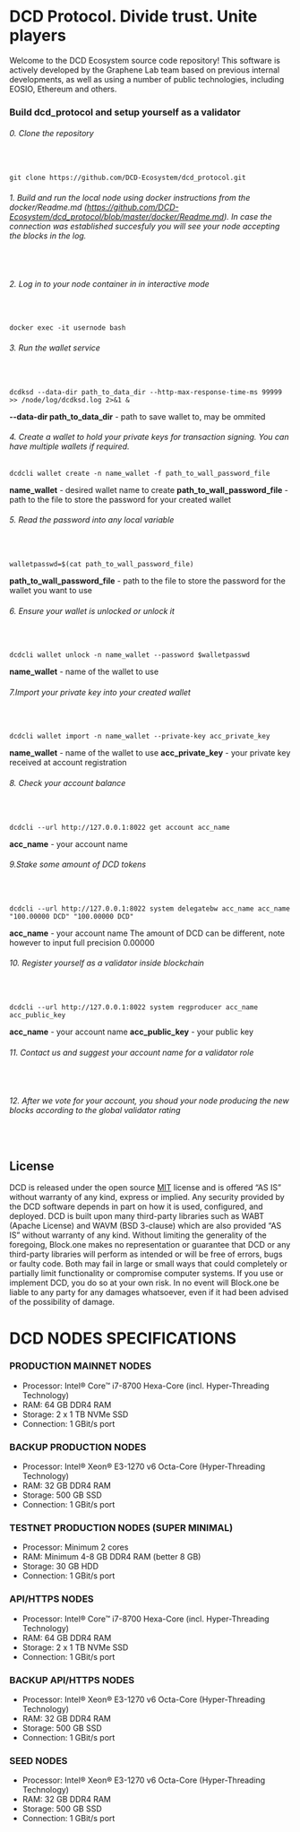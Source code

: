
# DCD Protocol. Divide trust. Unite players
Welcome to the DCD Ecosystem source code repository! This software is actively developed by the Graphene Lab team based on previous internal developments, as well as using a number of public technologies, including EOSIO, Ethereum and others.

### Build dcd_protocol and setup yourself as a validator 

###### 0. Clone the repository 
&nbsp;
```
git clone https://github.com/DCD-Ecosystem/dcd_protocol.git
```

######  1. Build and run the local node using docker instructions  from the docker/Readme.md (https://github.com/DCD-Ecosystem/dcd_protocol/blob/master/docker/Readme.md). In case the connection was established succesfuly you will see your node accepting the blocks in the log.
&nbsp;

###### 2. Log in to your node container in in interactive mode
&nbsp;

```
docker exec -it usernode bash
```
###### 3. Run the wallet service
&nbsp;
```
dcdksd --data-dir path_to_data_dir --http-max-response-time-ms 99999 >> /node/log/dcdksd.log 2>&1 &
```
**--data-dir path_to_data_dir** - path to save wallet to, may be ommited

###### 4. Create a wallet to hold your private keys for transaction signing. You can have multiple wallets if required. 
```
dcdcli wallet create -n name_wallet -f path_to_wall_password_file
```
**name_wallet**  - desired wallet name to create
**path_to_wall_password_file** - path to the file to store the password for your created wallet

###### 5. Read the password into any local variable
&nbsp;
```
walletpasswd=$(cat path_to_wall_password_file)
```
**path_to_wall_password_file** - path to the file to store the password for the wallet you want to use

###### 6. Ensure your wallet is unlocked or unlock it 
&nbsp;
```
dcdcli wallet unlock -n name_wallet --password $walletpasswd
```
**name_wallet** - name of the wallet to use

###### 7.Import your private key into your created wallet
&nbsp;
```
dcdcli wallet import -n name_wallet --private-key acc_private_key
```
**name_wallet** - name of the wallet to use
**acc_private_key** - your private key received at account registration

###### 8. Check your account balance
&nbsp;
```
dcdcli --url http://127.0.0.1:8022 get account acc_name
```
**acc_name** - your account name

###### 9.Stake some amount of DCD tokens
&nbsp;
```
dcdcli --url http://127.0.0.1:8022 system delegatebw acc_name acc_name "100.00000 DCD" "100.00000 DCD"
```
**acc_name** - your account name
The amount of DCD can be different, note however to input full precision 0.00000

###### 10. Register yourself as a validator inside blockchain
&nbsp;
```
dcdcli --url http://127.0.0.1:8022 system regproducer acc_name acc_public_key
```
**acc_name** - your account name
**acc_public_key** - your public key

###### 11. Contact us and suggest your account name for a validator role
&nbsp;

###### 12. After we vote for your account, you shoud your node producing the new blocks according to the global validator rating
&nbsp;


## License

DCD is released under the open source [MIT](./LICENSE) license and is offered “AS IS” without warranty of any kind, express or implied. Any security provided by the DCD software depends in part on how it is used, configured, and deployed. DCD is built upon many third-party libraries such as WABT (Apache License) and WAVM (BSD 3-clause) which are also provided “AS IS” without warranty of any kind. Without limiting the generality of the foregoing, Block.one makes no representation or guarantee that DCD or any third-party libraries will perform as intended or will be free of errors, bugs or faulty code. Both may fail in large or small ways that could completely or partially limit functionality or compromise computer systems. If you use or implement DCD, you do so at your own risk. In no event will Block.one be liable to any party for any damages whatsoever, even if it had been advised of the possibility of damage.  

# DCD NODES SPECIFICATIONS 

### PRODUCTION MAINNET NODES
* Processor: Intel® Core™ i7-8700 Hexa-Core (incl. Hyper-Threading Technology)
* RAM: 64 GB DDR4 RAM
* Storage: 2 x 1 TB NVMe SSD
* Connection: 1 GBit/s port

### BACKUP PRODUCTION NODES
* Processor: Intel® Xeon® E3-1270 v6 Octa-Core (Hyper-Threading Technology)
* RAM: 32 GB DDR4 RAM
* Storage: 500 GB SSD
* Connection: 1 GBit/s port

### TESTNET PRODUCTION NODES (SUPER MINIMAL)
* Processor: Minimum 2 cores
* RAM: Minimum 4-8 GB DDR4 RAM (better 8 GB)
* Storage: 30 GB HDD
* Connection: 1 GBit/s port

### API/HTTPS NODES
* Processor: Intel® Core™ i7-8700 Hexa-Core (incl. Hyper-Threading Technology)
* RAM: 64 GB DDR4 RAM
* Storage: 2 x 1 TB NVMe SSD
* Connection: 1 GBit/s port

### BACKUP API/HTTPS NODES
* Processor: Intel® Xeon® E3-1270 v6 Octa-Core (Hyper-Threading Technology)
* RAM: 32 GB DDR4 RAM
* Storage: 500 GB SSD
* Connection: 1 GBit/s port

### SEED NODES
* Processor: Intel® Xeon® E3-1270 v6 Octa-Core (Hyper-Threading Technology)
* RAM: 32 GB DDR4 RAM
* Storage: 500 GB SSD
* Connection: 1 GBit/s port
